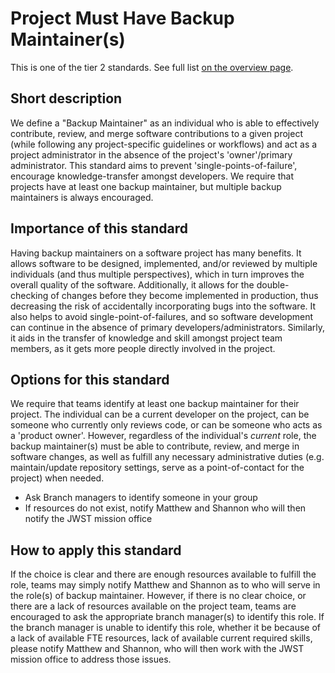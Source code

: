 # Project Must Have Backup Maintainer(s)

This is one of the tier 2 standards. See full list [on the overview page](README.md).

## Short description

We define a "Backup Maintainer" as an individual who is able to effectively contribute, review, and merge software contributions to a given project (while following any project-specific guidelines or workflows) and act as a project administrator in the absence of the project's 'owner'/primary administrator.  This standard aims to prevent 'single-points-of-failure', encourage knowledge-transfer amongst developers.  We require that projects have at least one backup maintainer, but multiple backup maintainers is always encouraged.


## Importance of this standard

Having backup maintainers on a software project has many benefits.  It allows software to be designed, implemented, and/or reviewed by multiple individuals (and thus multiple perspectives), which in turn improves the overall quality of the software.  Additionally, it allows for the double-checking of changes before they become implemented in production, thus decreasing the risk of accidentally incorporating bugs into the software.  It also helps to avoid single-point-of-failures, and so software development can continue in the absence of primary developers/administrators.  Similarly, it aids in the transfer of knowledge and skill amongst project team members, as it gets more people directly involved in the project.


## Options for this standard

We require that teams identify at least one backup maintainer for their project.  The individual can be a current developer on the project, can be someone who currently only reviews code, or can be someone who acts as a 'product owner'.  However, regardless of the individual's _current_ role, the backup maintainer(s) must be able to contribute, review, and merge in software changes, as well as fulfill any necessary administrative duties (e.g. maintain/update repository settings, serve as a point-of-contact for the project) when needed.

- Ask Branch managers to identify someone in your group
- If resources do not exist, notify Matthew and Shannon who will then notify the JWST mission office


## How to apply this standard

If the choice is clear and there are enough resources available to fulfill the role, teams may simply notify Matthew and Shannon as to who will serve in the role(s) of backup maintainer.  However, if there is no clear choice, or there are a lack of resources available on the project team, teams are encouraged to ask the appropriate branch manager(s) to identify this role.  If the branch manager is unable to identify this role, whether it be because of a lack of available FTE resources, lack of available current required skills, please notify Matthew and Shannon, who will then work with the JWST mission office to address those issues.
